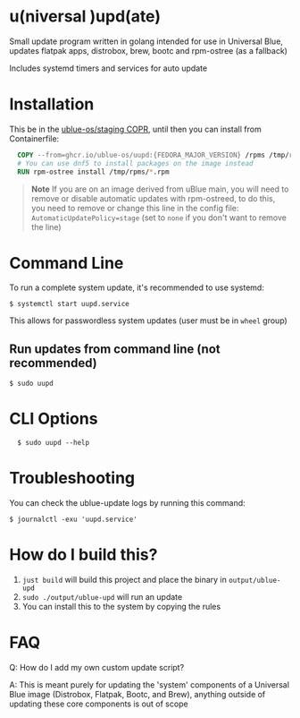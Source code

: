 # u(niversal )upd(ate) 

Small update program written in golang intended for use in Universal Blue, updates flatpak apps, distrobox, brew, bootc and rpm-ostree (as a fallback)

Includes systemd timers and services for auto update

# Installation

This be in the [ublue-os/staging COPR](), until then you can install from Containerfile:
```dockerfile
  COPY --from=ghcr.io/ublue-os/uupd:{FEDORA_MAJOR_VERSION} /rpms /tmp/rpms 
  # You can use dnf5 to install packages on the image instead 
  RUN rpm-ostree install /tmp/rpms/*.rpm
```

> **Note**
> If you are on an image derived from uBlue main, you will need to remove or disable automatic updates with rpm-ostreed, to do this, you need to remove or change this line in the config file: `AutomaticUpdatePolicy=stage` (set to `none` if you don't want to remove the line)


# Command Line

To run a complete system update, it's recommended to use systemd:

```
$ systemctl start uupd.service
```

This allows for passwordless system updates (user must be in `wheel` group)


## Run updates from command line (not recommended)

```
$ sudo uupd
```

# CLI Options

```
  $ sudo uupd --help
```

# Troubleshooting

You can check the ublue-update logs by running this command:
```
$ journalctl -exu 'uupd.service'
```

# How do I build this?

1. `just build` will build this project and place the binary in `output/ublue-upd`
1. `sudo ./output/ublue-upd` will run an update
1. You can install this to the system by copying the rules

# FAQ

Q: How do I add my own custom update script?

A: This is meant purely for updating the 'system' components of a Universal Blue image (Distrobox, Flatpak, Bootc, and Brew), anything outside of updating these core components is out of scope
